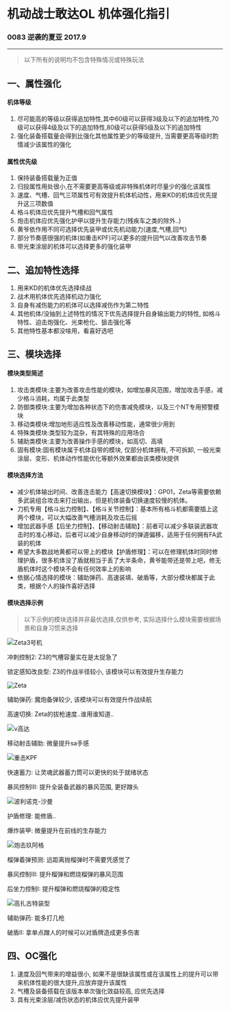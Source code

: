 # 机动战士敢达OL 机体强化指引 
### 0083 逆袭的夏亚 2017.9
***
>以下所有的说明均不包含特殊情况或特殊玩法

## 一、属性强化
#### 机体等级
1. 尽可能高的等级以获得追加特性,其中60级可以获得3级及以下的追加特性,70级可以获得4级及以下的追加特性,80级可以获得5级及以下的追加特性
2. 强化装备搭载量会得到比强化其他属性更少的等级提升, 当需要更高等级时酌情减少该属性的强化

#### 属性优先级
1. 保持装备搭载量为正值
2. 归投属性用处很小,在不需要更高等级或非特殊机体时尽量少的强化该属性
3. 速度、气槽、回气三项属性可有效提升机体机动性，用来KD的机体应优先提升这三项数值
4. 格斗机体应优先提升气槽和回气属性
5. 炮击机体应优先强化护甲以提升生存能力(残疾车之类的除外..)
6. 黄爷依作用不同可选择优先装甲或优先机动能力(速度,气槽,回气)
7. 部分节奏感很强的机体(如重击KPF)可以更多的提升回气以改善攻击节奏
8. 带光束涂层的机体可以选择更多的强化装甲

## 二、追加特性选择
1. 用来KD的机体优先选择续战
2. 战术用机体优先选择机动力强化
3. 自身有减伤能力的机体可以选择减伤作为第二特性
4. 其他机体/没抽到上述特性的情况下优先选择提升自身输出能力的特性, 如格斗特性、迫击炮强化、光束枪化、狙击强化等
5. 其他特性基本都没啥用，看喜好选吧

## 三、模块选择
#### 模块类型简述
1. 攻击类模块:主要为改善攻击性能的模块，如增加暴风范围，增加攻击手感，减少格斗消耗，均属于此类型
2. 防御类模块:主要为增加各种状态下的伤害减免模块，以及三个NT专用预警模块
3. 移动类模块:增加地形适应性及改善移动性能，通常很少用到
4. 特殊类模块:类型较为混杂，有其特殊的应用场合
5. 辅助类模块:主要为改善操作手感的模块，如高切、高填
6. 固有模块:固有模块属于机体自带的模块, 仅部分机体拥有, 不可拆卸, 一般光束涂层、变形、机体动作性能优化等额外效果都由该类模块提供

#### 模块选择方法
+ 减少机体输出时间、改善连击能力【高速切换模块】：GP01，Zeta等需要依赖多武装组合攻击来打出输出，但是机体装备切换速度较慢的机体。
+ 刀机专用【格斗出力控制】、【格斗关节控制】：基本所有格斗机都需要插上这两个模块，可以大幅改善气槽消耗及攻击后摇
+ 增加武器手感【后坐力控制】、【移动射击辅助】：前者可以减少多联装武器攻击时的准心移动，后者可以减少自身移动时的弹道偏移，适用于任何拥有FA武装的机体
+ 希望大多数战地黄都可以带上的模块【护盾修理】：可以在修理机体时同时修理护盾，很多机体没了盾就相当于丢了大半条命，黄爷能带还是带上吧，修无盾机体时这个模块不会有任何效率上的影响
+ 依据心情选择的模块：辅助弹药、高速装填、破盾等，大部分模块都属于此类，根据个人的操作喜好选择

#### 模块选择示例
> 以下示例的模块选择并非最优选择,仅供参考, 实际选择什么模块需要根据场景和自身习惯来选择

![Zeta3号机](模块选择-Zeta3号机.png)

冲刺控制2: Z3的气槽容量实在是太捉急了

锁定感知改良型: Z3的作战半径较小, 该模块可以有效提升生存能力


![Zeta](模块选择-Zeta高达.png)

辅助弹药: 魔炮备弹较少, 该模块可以有效提升作战续航

高速切换: Zeta的拔枪速度..谁用谁知道..

![ν高达](模块选择-ν高达.png)

移动射击辅助: 微量提升sa手感

![重击KPF](模块选择-重击KPF.png)

快速蓄力: 让灵魂武器蓄力筒可以更快的处于就绪状态

暴风控制III: 提升全装备武器的暴风范围, 更好蹭头

![波利诺克-沙曼](模块选择-波利诺克沙曼.png)

护盾修理: 能修盾..

爆炸装甲: 微量提升在前线的生存能力

![炮击玖阿格](模块选择-炮击玖阿格.png)

榴弹着弹预测: 远距离抛榴弹时不需要凭感觉了

暴风控制III: 提升榴弹和燃烧榴弹的暴风范围

后坐力控制I: 提升榴弹和燃烧榴弹的稳定性

![高扎古特装型](模块选择-高扎古特装型.png)

辅助弹药: 能多打几枪

破盾II: 拿单点蹭人的时候可以对盾牌造成更多伤害

## 四、OC强化
1. 速度及回气带来的增益很小, 如果不是很缺该属性或在该属性上的提升可以带来机体性能的很大提升,应放弃提升该属性
2. 气槽及装备搭载在该版本单次强化效益较高, 应优先选择
3. 具有光束涂层/减伤状态的机体应优先提升装甲